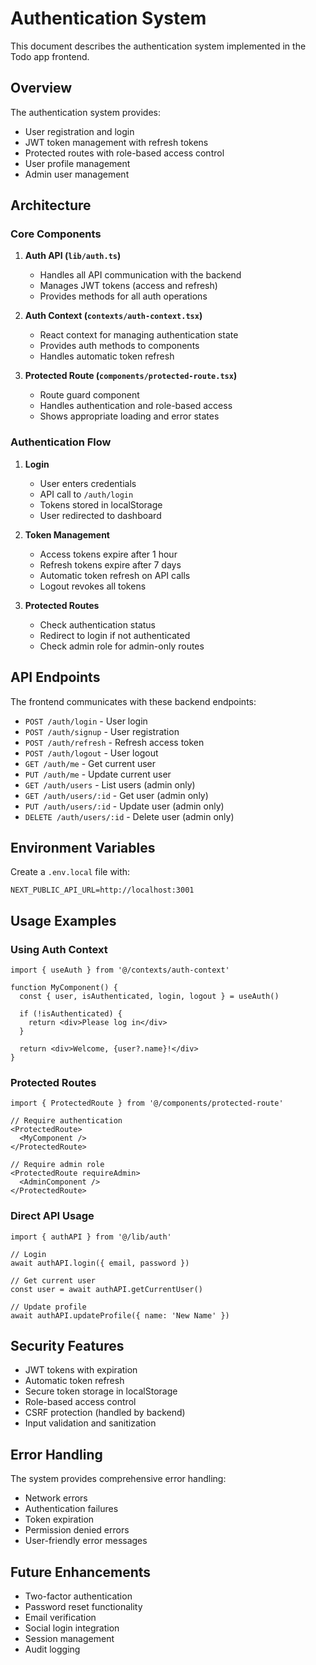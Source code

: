 # Authentication System

This document describes the authentication system implemented in the Todo app frontend.

## Overview

The authentication system provides:
- User registration and login
- JWT token management with refresh tokens
- Protected routes with role-based access control
- User profile management
- Admin user management

## Architecture

### Core Components

1. **Auth API (`lib/auth.ts`)**
   - Handles all API communication with the backend
   - Manages JWT tokens (access and refresh)
   - Provides methods for all auth operations

2. **Auth Context (`contexts/auth-context.tsx`)**
   - React context for managing authentication state
   - Provides auth methods to components
   - Handles automatic token refresh

3. **Protected Route (`components/protected-route.tsx`)**
   - Route guard component
   - Handles authentication and role-based access
   - Shows appropriate loading and error states

### Authentication Flow

1. **Login**
   - User enters credentials
   - API call to `/auth/login`
   - Tokens stored in localStorage
   - User redirected to dashboard

2. **Token Management**
   - Access tokens expire after 1 hour
   - Refresh tokens expire after 7 days
   - Automatic token refresh on API calls
   - Logout revokes all tokens

3. **Protected Routes**
   - Check authentication status
   - Redirect to login if not authenticated
   - Check admin role for admin-only routes

## API Endpoints

The frontend communicates with these backend endpoints:

- `POST /auth/login` - User login
- `POST /auth/signup` - User registration
- `POST /auth/refresh` - Refresh access token
- `POST /auth/logout` - User logout
- `GET /auth/me` - Get current user
- `PUT /auth/me` - Update current user
- `GET /auth/users` - List users (admin only)
- `GET /auth/users/:id` - Get user (admin only)
- `PUT /auth/users/:id` - Update user (admin only)
- `DELETE /auth/users/:id` - Delete user (admin only)

## Environment Variables

Create a `.env.local` file with:

```env
NEXT_PUBLIC_API_URL=http://localhost:3001
```

## Usage Examples

### Using Auth Context

```tsx
import { useAuth } from '@/contexts/auth-context'

function MyComponent() {
  const { user, isAuthenticated, login, logout } = useAuth()
  
  if (!isAuthenticated) {
    return <div>Please log in</div>
  }
  
  return <div>Welcome, {user?.name}!</div>
}
```

### Protected Routes

```tsx
import { ProtectedRoute } from '@/components/protected-route'

// Require authentication
<ProtectedRoute>
  <MyComponent />
</ProtectedRoute>

// Require admin role
<ProtectedRoute requireAdmin>
  <AdminComponent />
</ProtectedRoute>
```

### Direct API Usage

```tsx
import { authAPI } from '@/lib/auth'

// Login
await authAPI.login({ email, password })

// Get current user
const user = await authAPI.getCurrentUser()

// Update profile
await authAPI.updateProfile({ name: 'New Name' })
```

## Security Features

- JWT tokens with expiration
- Automatic token refresh
- Secure token storage in localStorage
- Role-based access control
- CSRF protection (handled by backend)
- Input validation and sanitization

## Error Handling

The system provides comprehensive error handling:
- Network errors
- Authentication failures
- Token expiration
- Permission denied errors
- User-friendly error messages

## Future Enhancements

- Two-factor authentication
- Password reset functionality
- Email verification
- Social login integration
- Session management
- Audit logging 